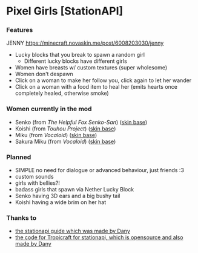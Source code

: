# Pixel Girls [StationAPI]

### Features

JENNY https://minecraft.novaskin.me/post/6008203030/jenny

- Lucky blocks that you break to spawn a random girl
  - Different lucky blocks have different girls
- Women have breasts w/ custom textures (super wholesome)
- Women don't despawn
- Click on a woman to make her follow you, click again to let her wander
- Click on a woman with a food item to heal her (emits hearts once completely healed, otherwise smoke)

### Women currently in the mod

- Senko (from _The Helpful Fox Senko-San_) ([skin base](https://www.minecraftskins.com/skin/20162484/senko/))
- Koishi (from _Touhou Project_) ([skin base](https://www.planetminecraft.com/skin/koishi-komeiji-brambly-rose-garden/))
- Miku (from _Vocaloid_) ([skin base](https://namemc.com/skin/717b6544a421153e))
- Sakura Miku (from _Vocaloid_) ([skin base](https://namemc.com/skin/01a81d090e883142))

### Planned

- SIMPLE no need for dialogue or advanced behaviour, just friends :3
- custom sounds
- girls with bellies?!
- badass girls that spawn via Nether Lucky Block
- Senko having 3D ears and a big bushy tail
- Koishi having a wide brim on her hat

### Thanks to
- [the stationapi guide which was made by Dany](https://stationapi.wiki/)
- [the code for Tropicraft for stationapi, which is opensource and also made by Dany](https://github.com/DanyGames2014/Tropicraft/tree/master/src/main/java/net/danygames2014/tropicraft/mixin/scalearmor)